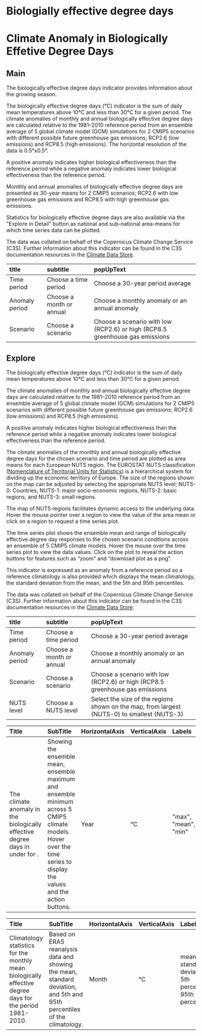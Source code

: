 
Biologially effective degree days
=================================

# Climate Anomaly in Biologically Effetive Degree Days

## Main


The biologically effective degree days indicator provides information about the growing season.

The biologically effective degree days (°C) indicator is the sum of daily mean temperatures above 10°C and less than 30°C for a given period. The climate anomalies of monthly and annual biologically effective degree days are calculated relative to the 1981–2010 reference period from an ensemble average of 5 global climate model (GCM) simulations for 2 CMIP5 scenarios with different possible future greenhouse gas emissions; RCP2.6 (low emissions) and RCP8.5 (high emissions). The horizontal resolution of the data is 0.5°x0.5°.

A positive anomaly indicates higher biological effectiveness than the reference period while a negative anomaly indicates lower biological effectiveness than the reference period.

Monthly and annual anomalies of biologically effective degree days are presented as 30-year means for 2 CMIP5 scenarios; RCP2.6 with low greenhouse gas emissions and RCP8.5 with high greenhouse gas emissions.

Statistics for biologically effective degree days are also available via the "Explore in Detail" button as national and sub-national area-means for which time series data can be plotted.

The data was collated on behalf of the Copernicus Climate Change Service (C3S).  Further information about this indicator can be found in the C3S documentation resources in the [Climate Data Store](https://cds.climate.copernicus.eu/cdsapp#!/dataset/sis-agroclimatic-indicators?tab=overview).  

|title|subtitle|popUpText|
| :--- | :--- | :--- |
|Time period|Choose a time period|Choose a 30-year period average|
|Anomaly period|Choose a month or annual|Choose a monthly anomaly or an annual anomaly|
|Scenario|Choose a scenario|Choose a scenario with low (RCP2.6) or high (RCP8.5 greenhouse gas emissions|

## Explore


The biologically effective degree days (°C) indicator is the sum of daily mean temperatures above 10°C and less than 30°C for a given period.

The climate anomalies of monthly and annual biologically effective degree days are calculated relative to the 1981–2010 reference period from an ensemble average of 5 global climate model (GCM) simulations for 2 CMIP5 scenarios with different possible future greenhouse gas emissions; RCP2.6 (low emissions) and RCP8.5 (high emissions).

A positive anomaly indicates higher biological effectiveness than the reference period while a negative anomaly indicates lower biological effectiveness than the reference period.

The climate anomalies of the monthly and annual biologically effective degree days for the chosen scenario and time period are plotted as area means for each European NUTS region.  The EUROSTAT NUTS classification ([Nomenclature of Territorial Units for Statistics](https://ec.europa.eu/eurostat/web/nuts/background)) is a hierarchical system for dividing up the economic territory of Europe. The size of the regions shown on the map can be adjusted by selecting the appropriate NUTS level; NUTS-0: Countries, NUTS-1: major socio-economic regions, NUTS-2: basic regions, and NUTS-3: small regions.

The map of NUTS regions facilitates dynamic access to the underlying data. Hover the mouse pointer over a region to view the value of the area mean or click on a region to request a time series plot.

The time series plot shows the ensemble mean and range of biologically effective degree day responses to the chosen scenario conditions across an ensemble of 5 CMIP5 climate models.  Hover the mouse over the time series plot to view the data values.  Click on the plot to reveal the action buttons for features such as “zoom” and “download plot as a png”.

This indicator is expressed as an anomaly from a reference period so a reference climatology is also provided which displays the mean climatology, the standard deviation from the mean, and the 5th and 95th percentiles.

The data was collated on behalf of the Copernicus Climate Change Service (C3S).  Further information about this indicator can be found in the C3S documentation resources in the [Climate Data Store](https://cds.climate.copernicus.eu/cdsapp#!/dataset/sis-agroclimatic-indicators?tab=overview).  

|title|subtitle |popUpText|
| :--- | :--- | :--- |
|Time period|Choose a time period|Choose a 30-year period average|
|Anomaly period|Choose a month or annual|Choose a monthly anomaly or an annual anomaly|
|Scenario|Choose a scenario|Choose a scenario with low (RCP2.6) or high (RCP8.5 greenhouse gas emissions|
|NUTS level|Choose a NUTS level|Select the size of the regions shown on the map, from largest (NUTS-0) to smallest (NUTS-3)|
  

|Title|SubTitle|HorizontalAxis|VerticalAxis|Labels|
| :--- | :--- | :--- | :--- | :--- |
|The climate anomaly in the <anomaly period> biologically effective degree days in <NUTS> under <scenario> for <time period>.|Showing the ensemble mean, ensemble maximum and ensemble minimum across 5 CMIP5 climate models. Hover over the time series to display the values and the action buttons.|Year|°C|"max", "mean", "min"|
  

|Title|SubTitle|HorizontalAxis|VerticalAxis|Labels|
| :--- | :--- | :--- | :--- | :--- |
|Climatology statistics for the monthly mean biologically effective degree days for the period 1981-2010.|Based on ERA5 reanalysis data and showing the mean, standard deviation, and 5th and 95th percentiles of the climatology.|Month|°C|mean and standard deviation, 5th percentile, 95th percentile|
